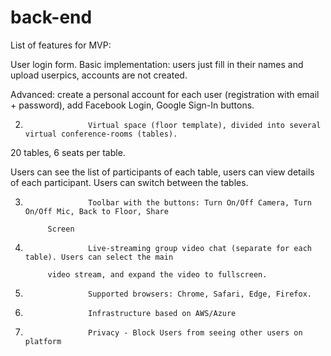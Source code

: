 # back-end


List of features for MVP:

User login form. 
Basic implementation: users just fill in their names and upload userpics, accounts are not created.

Advanced: create a personal account for each user (registration with email + password), add Facebook Login, Google Sign-In buttons.

2.                   Virtual space (floor template), divided into several virtual conference-rooms (tables). 

20 tables, 6 seats per table.

Users can see the list of participants of each table, users can view details of each participant. Users can switch between the tables.

3.                   Toolbar with the buttons: Turn On/Off Camera, Turn On/Off Mic, Back to Floor, Share  

            Screen

4.                   Live-streaming group video chat (separate for each table). Users can select the main     

            video stream, and expand the video to fullscreen.

5.                   Supported browsers: Chrome, Safari, Edge, Firefox.

6.                   Infrastructure based on AWS/Azure

7.                   Privacy - Block Users from seeing other users on platform
